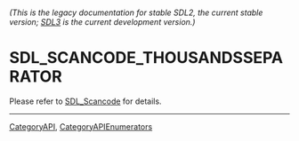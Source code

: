 ###### (This is the legacy documentation for stable SDL2, the current stable version; [SDL3](https://wiki.libsdl.org/SDL3/) is the current development version.)
# SDL_SCANCODE_THOUSANDSSEPARATOR

Please refer to [SDL_Scancode](SDL_Scancode) for details.

----
[CategoryAPI](CategoryAPI), [CategoryAPIEnumerators](CategoryAPIEnumerators)

